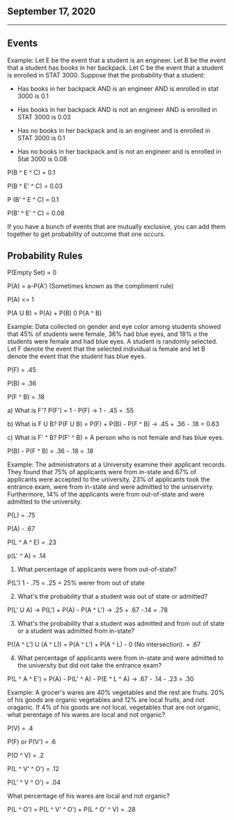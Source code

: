 ## September 17, 2020

---

## Events

Example: Let E be the event that a student is an engineer. Let B be the event that a student has books in her backpack. Let C be the event that a student is enrolled in STAT 3000. Suppose that the probability that a student:

* Has books in her backpack AND is an engineer AND is enrolled in stat 3000 is 0.1

* Has books in her backpack AND is not an engineer AND is enrolled in STAT 3000 is 0.03

* Has no books in her backpack and is an engineer and is enrolled in STAT 3000 is 0.1

* Has no books in her backpack and is not an engineer and is enrolled in Stat 3000 is 0.08

P(B ^ E ^ C) = 0.1

P(B ^ E' ^ C) = 0.03

P (B' ^ E ^ C) = 0.1

P(B' ^ E' ^ C) = 0.08

If you have a bunch of events that are mutually exclusive, you can add them together to get probability of outcome that one occurs.

## Probability Rules

P(Empty Set) = 0

P(A) = a-P(A') (Sometimes known as the compliment rule)

P(A) <= 1

P(A U B) = P(A) + P(B) 0 P(A ^ B)

Example: Data collected on gender and eye color among students showed that 45% of students were female, 36% had blue eyes, and 18% o the students were female and had blue eyes. A student is randomly selected. Let F denote the event that the selected individual is female and let B denote the event that the student has blue eyes.


P(F) = .45

P(B) = .36

P(F ^ B) = .18

a) What is F'? P(F') = 1 - P(F) -> 1 - .45 = .55

b) What is F U B? P(F U B) = P(F) + P(B) - P(F ^ B) -> .45 + .36 - .18 = 0.63

c) What is F' ^ B? P(F' ^ B) = A person who is not female and has blue eyes.

P(B) - P(F ^ B) = .36 - .18 = .18

Example: The administrators at a University examine their applicant records. They found that 75% of applicants were from in-state and 67% of applicants were accepted to the university. 23% of applicants took the entrance exam, were from in-state and were admitted to the uniservirty. Furthermore, 14% of the applicants were from out-of-state and were admitted to the university.

P(L) = .75

P(A) - .67

P(L ^ A ^ E) = .23

p(L' ^ A) = .14

1) What percentage of applicants were from out-of-state?

P(L') 1 - .75 = .25 = 25% werer from out of state

2) What's the probability that a student was out of state or admitted?

P(L' U A) -> P(L') + P(A) - P(A ^ L') -> .25 + .67 -.14 = .78

3) What's the probability that a student was admitted and from out of state or a student was admitted from in-state?

P((A ^ L') U (A ^ L)) = P(A ^ L') + P(A ^ L) - 0 (No intersection). = .67


4) What percentage of applicants were from in-state and were admitted to the university but did not take the entrance exam?

P(L ^ A ^ E') = P(A) - P(L' ^ A) - P(E ^ L ^ A) -> .67 - .14 - .23 = .30


Example: A grocer's wares are 40% vegetables and the rest are fruits. 20% of his goods are organic vegetables and 12% are local fruits, and not oraganic. If 4% of his goods are not local, vegetables that are not organic, what perentage of his wares are local and not organic?

P(V) = .4

P(F) or P(V') = .6

P(O ^ V) = .2

P(L ^ V' ^ O') = .12

P(L' ^ V ^ O') = .04

What percentage of his wares are local and not organic?

P(L ^ O') = P(L ^ V' ^ O') + P(L ^ O' ^ V) = .28
